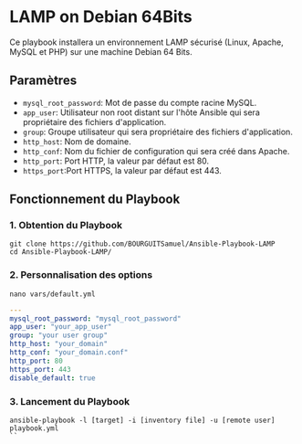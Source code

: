 # LAMP on Debian 64Bits

Ce playbook installera un environnement LAMP sécurisé (Linux, Apache, MySQL et PHP) sur une machine Debian 64 Bits.


## Paramètres

- `mysql_root_password`: Mot de passe du compte racine MySQL.
- `app_user`: Utilisateur non root distant sur l'hôte Ansible qui sera propriétaire des fichiers d'application.
- `group`: Groupe utilisateur qui sera propriétaire des fichiers d'application.
- `http_host`: Nom de domaine.
- `http_conf`: Nom du fichier de configuration qui sera créé dans Apache.
- `http_port`: Port HTTP, la valeur par défaut est 80.
- `https_port`:Port HTTPS, la valeur par défaut est 443.

## Fonctionnement du Playbook

### 1. Obtention du Playbook
```shell
git clone https://github.com/BOURGUITSamuel/Ansible-Playbook-LAMP
cd Ansible-Playbook-LAMP/
```

### 2. Personnalisation des options

```shell
nano vars/default.yml
```

```yml
---
mysql_root_password: "mysql_root_password"
app_user: "your_app_user"
group: "your user group"
http_host: "your_domain"
http_conf: "your_domain.conf"
http_port: 80
https_port: 443
disable_default: true

```

### 3. Lancement du Playbook

```command
ansible-playbook -l [target] -i [inventory file] -u [remote user] playbook.yml
``